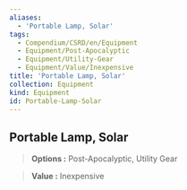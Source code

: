 ```yaml
---
aliases:
  - 'Portable Lamp, Solar'
tags:
  - Compendium/CSRD/en/Equipment
  - Equipment/Post-Apocalyptic
  - Equipment/Utility-Gear
  - Equipment/Value/Inexpensive
title: 'Portable Lamp, Solar'
collection: Equipment
kind: Equipment
id: Portable-Lamp-Solar
---
```

## Portable Lamp, Solar    
    
>    
> **Options :** Post-Apocalyptic, Utility Gear    
> **Value :** Inexpensive
